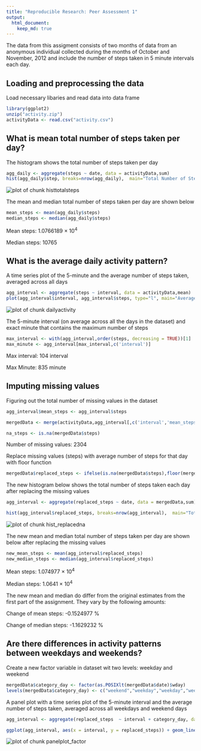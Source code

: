 ```yaml
---
title: "Reproducible Research: Peer Assessment 1"
output: 
  html_document:
    keep_md: true
---
```


The data from this assigment consists of two months of data from an anonymous individual collected during the months of October and November, 2012 and include the number of steps taken in 5 minute intervals each day.

## Loading and preprocessing the data
Load necessary libaries and read data into data frame


```r
library(ggplot2)
unzip("activity.zip")
activityData <- read.csv("activity.csv")
```

## What is mean total number of steps taken per day?
The histogram shows the total number of steps taken per day


```r
agg_daily <- aggregate(steps ~ date, data = activityData,sum)
hist(agg_daily$step, breaks=nrow(agg_daily),  main="Total Number of Steps per Day", xlab="Steps", ylab="Frequency (Days)")
```

![plot of chunk histtotalsteps](figure/histtotalsteps-1.png) 

The mean and median total number of steps taken per day are shown below

```r
mean_steps <- mean(agg_daily$steps)
median_steps <- median(agg_daily$steps)
```
Mean steps: 1.0766189 &times; 10<sup>4</sup>

Median steps: 10765

## What is the average daily activity pattern?
A time series plot of the 5-minute and the average number of steps taken, averaged across all days

```r
agg_interval <- aggregate(steps ~ interval, data = activityData,mean)
plot(agg_interval$interval, agg_interval$steps, type="l", main="Average Number of Steps per 5 Minute Interval", xlab="Interval", ylab="Steps")
```

![plot of chunk dailyactivity](figure/dailyactivity-1.png) 

The 5-minute interval (on average across all the days in the dataset) and exact minute that contains the maximum number of steps

```r
max_interval <- with(agg_interval,order(steps, decreasing = TRUE))[1]
max_minute <- agg_interval[max_interval,c('interval')]
```

Max interval: 104 interval

Max Minute: 835 minute

## Imputing missing values
Figuring out the total number of missing values in the dataset 

```r
agg_interval$mean_steps <- agg_interval$steps

mergedData <- merge(activityData,agg_interval[,c('interval','mean_steps')],by="interval")

na_steps <- is.na(mergedData$steps)
```

Number of missing values: 2304

Replace missing values (steps) with average number of steps for that day with floor function

```r
mergedData$replaced_steps <- ifelse(is.na(mergedData$steps),floor(mergedData$mean_steps),mergedData$steps)
```

The new histogram below shows the total number of steps taken each day after replacing the missing values

```r
agg_interval <- aggregate(replaced_steps ~ date, data = mergedData,sum)

hist(agg_interval$replaced_steps, breaks=nrow(agg_interval),  main="Total Number of Steps per Day", xlab="Steps", ylab="Frequency (Days)")
```

![plot of chunk hist_replacedna](figure/hist_replacedna-1.png) 

The new mean and median total number of steps taken per day are shown below after replacing the missing values

```r
new_mean_steps <- mean(agg_interval$replaced_steps)
new_median_steps <- median(agg_interval$replaced_steps)
```

Mean steps: 1.074977 &times; 10<sup>4</sup>

Median steps: 1.0641 &times; 10<sup>4</sup>

The new mean and median do differ from the original estimates from the first part of the assignment. They vary by the following amounts:

Change of mean steps: -0.1524977 %

Change of median steps: -1.1629232 %

## Are there differences in activity patterns between weekdays and weekends?
Create a new factor variable in dataset wit two levels: weekday and weekend

```r
mergedData$category_day <- factor(as.POSIXlt(mergedData$date)$wday)
levels(mergedData$category_day) <- c("weekend","weekday","weekday","weekday","weekday","weekday","weekend")
```

A panel plot with a time series plot of the 5-minute interval and the average number of steps taken, averaged across all weekdays and weekend days

```r
agg_interval <- aggregate(replaced_steps  ~ interval + category_day, data = mergedData,mean)

ggplot(agg_interval, aes(x = interval, y = replaced_steps)) + geom_line() + facet_grid(category_day ~ . ) + labs(x = "Interval") + labs(y = "Steps") + labs(title = "Average Number of Steps per 5 Minute Interval");
```

![plot of chunk panelplot_factor](figure/panelplot_factor-1.png) 
